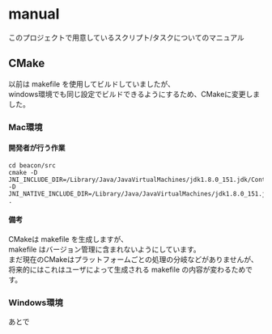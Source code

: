 # manual
このプロジェクトで用意しているスクリプト/タスクについてのマニュアル

## CMake
以前は makefile を使用してビルドしていましたが、  
windows環境でも同じ設定でビルドできるようにするため、CMakeに変更しました。  
  

### Mac環境
#### 開発者が行う作業
````
cd beacon/src
cmake -D JNI_INCLUDE_DIR=/Library/Java/JavaVirtualMachines/jdk1.8.0_151.jdk/Contents/Home/include -D JNI_NATIVE_INCLUDE_DIR=/Library/Java/JavaVirtualMachines/jdk1.8.0_151.jdk/Contents/Home/include/darwin .
````

#### 備考
CMakeは makefile を生成しますが、  
makefile はバージョン管理に含まれないようにしています。  
まだ現在のCMakeはプラットフォームごとの処理の分岐などがありませんが、  
将来的にはこれはユーザによって生成される makefile の内容が変わるためです。  

### Windows環境
あとで